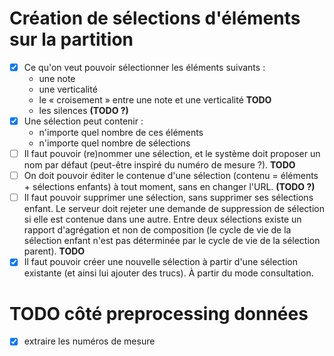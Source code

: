 # Création de sélections d'éléments sur la partition

- [x] Ce qu'on veut pouvoir sélectionner les éléments suivants :
    - une note
    - une verticalité
    - le « croisement » entre une note et une verticalité **TODO**
    - les silences **(TODO ?)**
- [x] Une sélection peut contenir :
    - n'importe quel nombre de ces éléments
    - n'importe quel nombre de sélections
- [ ] Il faut pouvoir (re)nommer une sélection, et le système doit proposer un nom par défaut (peut-être inspiré du numéro de mesure ?). **TODO**
- [ ] On doit pouvoir éditer le contenue d'une sélection (contenu = éléments + sélections enfants) à tout moment, sans en changer l'URL. **(TODO ?)**
- [ ] Il faut pouvoir supprimer une sélection, sans supprimer ses sélections enfant. Le serveur doit rejeter une demande de suppression de sélection si elle est contenue dans une autre. Entre deux sélections existe un rapport d'agrégation et non de composition (le cycle de vie de la sélection enfant n'est pas déterminée par le cycle de vie de la sélection parent). **TODO**
- [x] Il faut pouvoir créer une nouvelle sélection à partir d'une sélection existante (et ainsi lui ajouter des trucs). À partir du mode consultation.

# TODO côté preprocessing données

- [x] extraire les numéros de mesure
